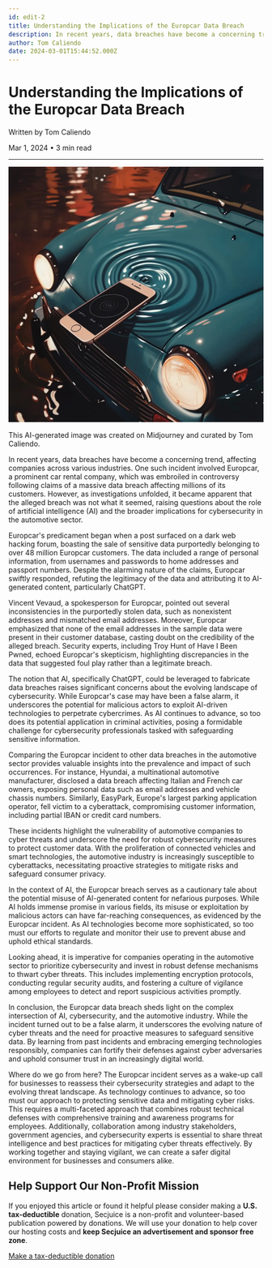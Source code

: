 ```yaml
---
id: edit-2
title: Understanding the Implications of the Europcar Data Breach
description: In recent years, data breaches have become a concerning trend, affecting companies across various industries. One such incident involved Europcar, a prominent car rental company, which was embroiled in controversy following claims of a massive data breach affecting millions of its customers.
author: Tom Caliendo
date: 2024-03-01T15:44:52.000Z
---
```


# Understanding the Implications of the Europcar Data Breach

Written by Tom Caliendo

Mar 1, 2024 • 3 min read

---

![Understanding the Implications of the Europcar Data Breach](../content/images/2024/03/IMG_7559.webp)

This AI-generated image was created on Midjourney and curated by Tom Caliendo.

In recent years, data breaches have become a concerning trend, affecting companies across various industries. One such incident involved Europcar, a prominent car rental company, which was embroiled in controversy following claims of a massive data breach affecting millions of its customers. However, as investigations unfolded, it became apparent that the alleged breach was not what it seemed, raising questions about the role of artificial intelligence (AI) and the broader implications for cybersecurity in the automotive sector.

Europcar's predicament began when a post surfaced on a dark web hacking forum, boasting the sale of sensitive data purportedly belonging to over 48 million Europcar customers. The data included a range of personal information, from usernames and passwords to home addresses and passport numbers. Despite the alarming nature of the claims, Europcar swiftly responded, refuting the legitimacy of the data and attributing it to AI-generated content, particularly ChatGPT.

Vincent Vevaud, a spokesperson for Europcar, pointed out several inconsistencies in the purportedly stolen data, such as nonexistent addresses and mismatched email addresses. Moreover, Europcar emphasized that none of the email addresses in the sample data were present in their customer database, casting doubt on the credibility of the alleged breach. Security experts, including Troy Hunt of Have I Been Pwned, echoed Europcar's skepticism, highlighting discrepancies in the data that suggested foul play rather than a legitimate breach.

The notion that AI, specifically ChatGPT, could be leveraged to fabricate data breaches raises significant concerns about the evolving landscape of cybersecurity. While Europcar's case may have been a false alarm, it underscores the potential for malicious actors to exploit AI-driven technologies to perpetrate cybercrimes. As AI continues to advance, so too does its potential application in criminal activities, posing a formidable challenge for cybersecurity professionals tasked with safeguarding sensitive information.

Comparing the Europcar incident to other data breaches in the automotive sector provides valuable insights into the prevalence and impact of such occurrences. For instance, Hyundai, a multinational automotive manufacturer, disclosed a data breach affecting Italian and French car owners, exposing personal data such as email addresses and vehicle chassis numbers. Similarly, EasyPark, Europe's largest parking application operator, fell victim to a cyberattack, compromising customer information, including partial IBAN or credit card numbers.

These incidents highlight the vulnerability of automotive companies to cyber threats and underscore the need for robust cybersecurity measures to protect customer data. With the proliferation of connected vehicles and smart technologies, the automotive industry is increasingly susceptible to cyberattacks, necessitating proactive strategies to mitigate risks and safeguard consumer privacy.

In the context of AI, the Europcar breach serves as a cautionary tale about the potential misuse of AI-generated content for nefarious purposes. While AI holds immense promise in various fields, its misuse or exploitation by malicious actors can have far-reaching consequences, as evidenced by the Europcar incident. As AI technologies become more sophisticated, so too must our efforts to regulate and monitor their use to prevent abuse and uphold ethical standards.

Looking ahead, it is imperative for companies operating in the automotive sector to prioritize cybersecurity and invest in robust defense mechanisms to thwart cyber threats. This includes implementing encryption protocols, conducting regular security audits, and fostering a culture of vigilance among employees to detect and report suspicious activities promptly.

In conclusion, the Europcar data breach sheds light on the complex intersection of AI, cybersecurity, and the automotive industry. While the incident turned out to be a false alarm, it underscores the evolving nature of cyber threats and the need for proactive measures to safeguard sensitive data. By learning from past incidents and embracing emerging technologies responsibly, companies can fortify their defenses against cyber adversaries and uphold consumer trust in an increasingly digital world.

Where do we go from here? The Europcar incident serves as a wake-up call for businesses to reassess their cybersecurity strategies and adapt to the evolving threat landscape. As technology continues to advance, so too must our approach to protecting sensitive data and mitigating cyber risks. This requires a multi-faceted approach that combines robust technical defenses with comprehensive training and awareness programs for employees. Additionally, collaboration among industry stakeholders, government agencies, and cybersecurity experts is essential to share threat intelligence and best practices for mitigating cyber threats effectively. By working together and staying vigilant, we can create a safer digital environment for businesses and consumers alike.

## Help Support Our Non-Profit Mission

If you enjoyed this article or found it helpful please consider making a **U.S. tax-deductible** donation, Secjuice is a non-profit and volunteer-based publication powered by donations. We will use your donation to help cover our hosting costs and **keep Secjuice an advertisement and sponsor free zone**.

[Make a tax-deductible donation](https://opencollective.com/secjuice)
